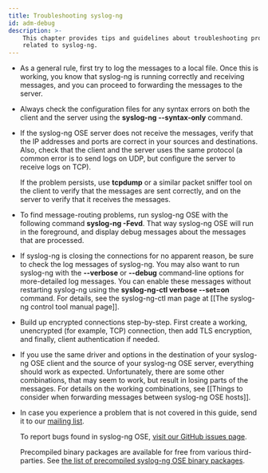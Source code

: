 ```yaml
---
title: Troubleshooting syslog-ng
id: adm-debug
description: >-
    This chapter provides tips and guidelines about troubleshooting problems
    related to syslog-ng.
---
```


- As a general rule, first try to log the messages to a local file.
    Once this is working, you know that syslog-ng is running correctly
    and receiving messages, and you can proceed to forwarding the
    messages to the server.

- Always check the configuration files for any syntax errors on both
    the client and the server using the **syslog-ng \--syntax-only**
    command.

- If the syslog-ng OSE server does not receive the messages, verify
    that the IP addresses and ports are correct in your sources and
    destinations. Also, check that the client and the server uses the
    same protocol (a common error is to send logs on UDP, but configure
    the server to receive logs on TCP).

    If the problem persists, use **tcpdump** or a similar packet sniffer
    tool on the client to verify that the messages are sent correctly,
    and on the server to verify that it receives the messages.

- To find message-routing problems, run syslog-ng OSE with the
    following command **syslog-ng -Fevd**. That way syslog-ng OSE will
    run in the foreground, and display debug messages about the messages
    that are processed.

- If syslog-ng is closing the connections for no apparent reason, be
    sure to check the log messages of syslog-ng. You may also want to
    run syslog-ng with the **\--verbose** or **\--debug** command-line
    options for more-detailed log messages. You can enable these
    messages without restarting syslog-ng using the **syslog-ng-ctl
    verbose \--set=on** command. For details, see the syslog-ng-ctl man
    page at [[The syslog-ng control tool manual page]].

- Build up encrypted connections step-by-step. First create a working,
    unencrypted (for example, TCP) connection, then add TLS encryption,
    and finally, client authentication if needed.

- If you use the same driver and options in the destination of your
    syslog-ng OSE client and the source of your syslog-ng OSE server,
    everything should work as expected. Unfortunately, there are some
    other combinations, that may seem to work, but result in losing
    parts of the messages. For details on the working combinations, see
    [[Things to consider when forwarding messages between syslog-ng OSE hosts]].

- In case you experience a problem that is not covered in this guide,
    send it to our [mailing list](https://lists.balabit.hu/mailman/listinfo/syslog-ng/).

    To report bugs found in syslog-ng OSE, [visit our GitHub issues page](https://github.com/syslog-ng/syslog-ng/issues/).

    Precompiled binary packages are available for free from various
    third-parties. See [the list of precompiled syslog-ng OSE binary packages](https://www.syslog-ng.com/products/open-source-log-management/3rd-party-binaries.aspx).

